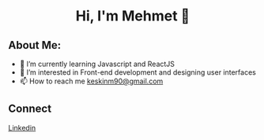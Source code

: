 <h1 align="center">Hi, I'm Mehmet 👋</h1>

## About Me:

- 🌱 I’m currently learning Javascript and ReactJS 
- 👀 I’m interested in Front-end development and designing user interfaces
- 📫 How to reach me keskinm90@gmail.com

## Connect

<a href = "https://www.linkedin.com/in/mehmetkeskin028/">Linkedin</a>
